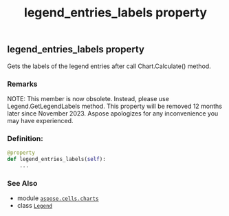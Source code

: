 ﻿---
title: legend_entries_labels property
second_title: Aspose.Cells for Python via .NET API References
description: 
type: docs
weight: 340
url: /aspose.cells.charts/legend/legend_entries_labels/
is_root: false
---

## legend_entries_labels property


Gets the labels of the legend entries after call Chart.Calculate() method.

### Remarks 


NOTE: This member is now obsolete. Instead, 
please use Legend.GetLegendLabels method.
This property will be removed 12 months later since November 2023. 
Aspose apologizes for any inconvenience you may have experienced.
### Definition:
```python
@property
def legend_entries_labels(self):
    ...
```

### See Also
* module [`aspose.cells.charts`](../../)
* class [`Legend`](/cells/python-net/aspose.cells.charts/legend)
